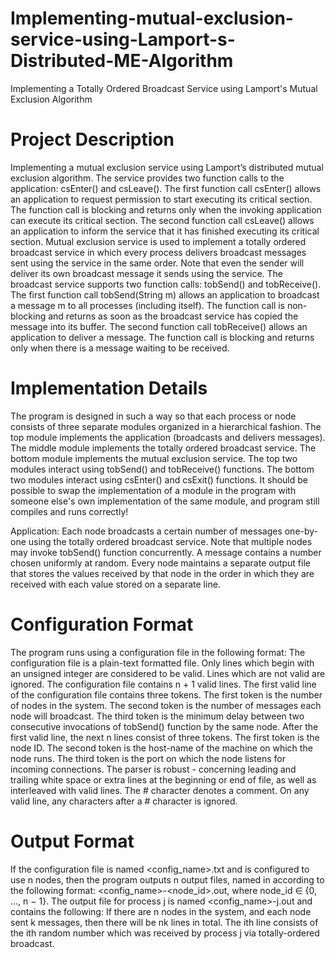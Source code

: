 # Implementing-mutual-exclusion-service-using-Lamport-s-Distributed-ME-Algorithm
Implementing a Totally Ordered Broadcast Service using Lamport's Mutual Exclusion Algorithm

# Project Description
Implementing a mutual exclusion service using Lamport’s distributed mutual exclusion algorithm. The service provides two function calls to the application: csEnter() and csLeave(). The first function call csEnter() allows an application to request permission to start executing its critical section. The function call is blocking and returns only when the invoking application can execute its critical section. The second function call csLeave() allows an application to inform the service that it has finished executing its critical section.
Mutual exclusion service is used to implement a totally ordered broadcast service in which every process delivers broadcast messages sent using the service in the same order. Note that even the sender will deliver its own broadcast message it sends using the service. The broadcast service supports two function calls: tobSend() and tobReceive(). The first function call tobSend(String m) allows an application to broadcast a message m to all processes (including itself). The function call is non-blocking and returns as soon as the broadcast service has copied the message into its buffer. The second function call tobReceive() allows an application to deliver a message. The function call is blocking and returns only when there is a message waiting to be received.

# Implementation Details
The program is designed in such a way so that each process or node consists of three separate modules organized in a hierarchical fashion. The top module implements the application (broadcasts and delivers messages). The middle module implements the totally ordered broadcast service. The bottom module implements the mutual exclusion service. The top two modules interact using tobSend() and tobReceive() functions. The bottom two modules interact using csEnter() and csExit() functions. It should be possible to swap the implementation of a module in the program with someone else's own implementation of the same module, and program still compiles and runs correctly!

Application:
Each node broadcasts a certain number of messages one-by-one using the totally ordered broadcast service. Note that multiple nodes may invoke tobSend() function concurrently. A message contains a number chosen uniformly at random. Every node maintains a separate output file that stores the values received by that node in the order in which they are received with each value stored on a separate line.

# Configuration Format
The program runs using a configuration file in the following format:
The configuration file is a plain-text formatted file. Only lines which begin with an unsigned integer are considered to be valid. Lines which are not valid are ignored. The configuration file contains n + 1 valid lines. The first valid line of the configuration file contains three tokens. The first token is the number of nodes in the system. The second token is the number of messages each node will broadcast. The third token is the minimum delay between two consecutive invocations of tobSend() function by the same node. After the first valid line, the next n lines consist of three tokens. The first token is the node ID. The second token is the host-name of the machine on which the node runs. The third token is the port on which the node listens for incoming connections. The parser is robust - concerning leading and trailing white space or extra lines at the beginning or end of file, as well as interleaved with valid lines. The # character denotes a comment. On any valid line, any characters after a # character is ignored.

# Output Format
If the configuration file is named <config_name>.txt and is configured to use n nodes, then the program outputs n output files, named in according to the following format: <config_name>-<node_id>.out, where node_id ∈ {0, ..., n − 1}.
The output file for process j is named <config_name>-j.out and contains the following: If there are n nodes in the system, and each node sent k messages, then there will be nk lines in total. The ith line consists of the ith random number which was received by process j via totally-ordered broadcast.
